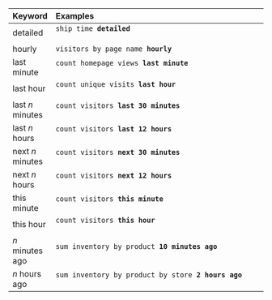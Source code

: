 <table>
   <colgroup>
      <col style="width:15%" />
      <col style="width:85%" />
   </colgroup>
   <thead class="thead" style="text-align:left;">
      <tr>
         <th>Keyword</th>
         <th>Examples</th>
      </tr>
   </thead>
   <tbody class="tbody">
      <tr>
         <td>detailed</td>
         <td>
            <code>ship time <b>detailed</b>
            </code>
         </td>
      </tr>
      <tr>
         <td>hourly</td>
         <td>
            <code>visitors by page name <b>hourly</b></code>
         </td>
      </tr>
      <tr>
         <td>last minute</td>
         <td>
            <code>count homepage views <b>last minute</b>
            </code>
         </td>
      </tr>
      <tr>
         <td>last hour</td>
         <td>
            <code>count unique visits <b>last hour</b>
            </code>
         </td>
      </tr>
      <tr>
         <td>last <i>n</i> minutes</td>
         <td>
            <code>count visitors <b>last 30 minutes</b>
            </code>
         </td>
      </tr>
      <tr>
         <td>last <i>n</i> hours</td>
         <td>
            <code>count visitors <b>last 12 hours</b>
            </code>
         </td>
      </tr>
      <tr>
         <td>next <i>n</i> minutes</td>
         <td>
            <code>count visitors <b>next 30 minutes</b>
            </code>
         </td>
      </tr>
      <tr>
         <td>next <i>n</i> hours</td>
         <td>
            <code>count visitors <b>next 12 hours</b>
            </code>
         </td>
      </tr>
      <tr>
         <td>this minute</td>
         <td>
            <code>count visitors <b>this minute</b>
            </code>
         </td>
      </tr>
      <tr>
         <td>this hour</td>
         <td>
            <code>count visitors <b>this hour</b>
            </code>
         </td>
      </tr>
      <tr>
         <td><i>n</i> minutes ago</td>
         <td>
            <code>sum inventory by product <b>10 minutes ago</b>
            </code>
         </td>
      </tr>
      <tr>
         <td><i>n</i> hours ago</td>
         <td>
            <code>sum inventory by product by store <b>2 hours ago</b>
            </code>
         </td>
      </tr>
   </tbody>
</table>
